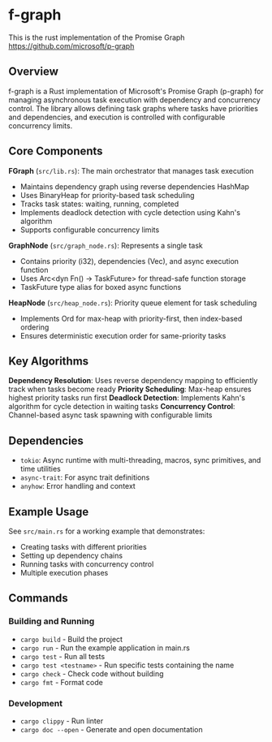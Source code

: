 # f-graph

This is the rust implementation of the Promise Graph https://github.com/microsoft/p-graph

## Overview

f-graph is a Rust implementation of Microsoft's Promise Graph (p-graph) for managing asynchronous task execution with dependency and concurrency control. The library allows defining task graphs where tasks have priorities and dependencies, and execution is controlled with configurable concurrency limits.

## Core Components

**FGraph** (`src/lib.rs`): The main orchestrator that manages task execution
- Maintains dependency graph using reverse dependencies HashMap
- Uses BinaryHeap for priority-based task scheduling
- Tracks task states: waiting, running, completed
- Implements deadlock detection with cycle detection using Kahn's algorithm
- Supports configurable concurrency limits

**GraphNode** (`src/graph_node.rs`): Represents a single task
- Contains priority (i32), dependencies (Vec<usize>), and async execution function
- Uses Arc<dyn Fn() -> TaskFuture> for thread-safe function storage
- TaskFuture type alias for boxed async functions

**HeapNode** (`src/heap_node.rs`): Priority queue element for task scheduling
- Implements Ord for max-heap with priority-first, then index-based ordering
- Ensures deterministic execution order for same-priority tasks

## Key Algorithms

**Dependency Resolution**: Uses reverse dependency mapping to efficiently track when tasks become ready
**Priority Scheduling**: Max-heap ensures highest priority tasks run first
**Deadlock Detection**: Implements Kahn's algorithm for cycle detection in waiting tasks
**Concurrency Control**: Channel-based async task spawning with configurable limits

## Dependencies

- `tokio`: Async runtime with multi-threading, macros, sync primitives, and time utilities
- `async-trait`: For async trait definitions
- `anyhow`: Error handling and context

## Example Usage

See `src/main.rs` for a working example that demonstrates:
- Creating tasks with different priorities
- Setting up dependency chains
- Running tasks with concurrency control
- Multiple execution phases

## Commands

### Building and Running
- `cargo build` - Build the project
- `cargo run` - Run the example application in main.rs
- `cargo test` - Run all tests
- `cargo test <testname>` - Run specific tests containing the name
- `cargo check` - Check code without building
- `cargo fmt` - Format code

### Development
- `cargo clippy` - Run linter
- `cargo doc --open` - Generate and open documentation